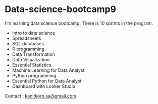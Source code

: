# Data-science-bootcamp9
I'm learning data science bootcamp. There is 10 sprints in the program.

- Intro to data science
- Spreadsheets
- SQL databases
- R programming
- Data Transformation
- Data Visualization
- Essential Statistics
- Machine Learning for Data Analyst
- Python programming
- Essential Python for Data Analyst
- Dashboard with Looker Studio

Contact : kanitkorn.sa@gmail.com
